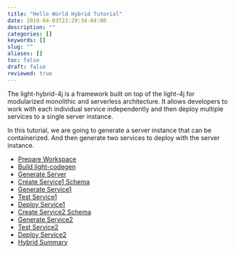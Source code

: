 ```yaml
---
title: "Hello World Hybrid Tutorial"
date: 2019-04-03T23:29:34-04:00
description: ""
categories: []
keywords: []
slug: ""
aliases: []
toc: false
draft: false
reviewed: true
---
```


The light-hybrid-4j is a framework built on top of the light-4j for modularized monolithic and serverless architecture. It allows developers to work with each individual service independently and then deploy multiple services to a single server instance. 

In this tutorial, we are going to generate a server instance that can be containerized. And then generate two services to deploy with the server instance. 

* [Prepare Workspace](/tutorial/hybrid/hello-world/workspace/)
* [Build light-codegen](/tutorial/hybrid/hello-world/build-codegen/)
* [Generate Server](/tutorial/hybrid/hello-world/generate-server/)
* [Create Service1 Schema](/tutorial/hybrid/hello-world/service1-schema/)
* [Generate Service1](/tutorial/hybrid/hello-world/generate-service1/)
* [Test Service1](/tutorial/hybrid/hello-world/test-service1/)
* [Deploy Service1](/tutorial/hybrid/hello-world/deploy-service1/)
* [Create Service2 Schema](/tutorial/hybrid/hello-world/service2-schema/)
* [Generate Service2](/tutorial/hybrid/hello-world/generate-service2/)
* [Test Service2](/tutorial/hybrid/hello-world/test-service2/)
* [Deploy Service2](/tutorial/hybrid/hello-world/deploy-service2/)
* [Hybrid Summary](/tutorial/hybrid/hello-world/hybrid-summary/)

